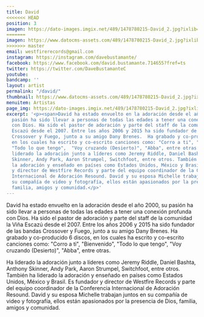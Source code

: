 ```yaml
---
title: David
<<<<<<< HEAD
position: 3
imagen: https://dato-images.imgix.net/489/1478780215-David_2.jpg?ixlib=rb-1.1.0&ch=DPR%2CWidth&auto=compress%2Cformat
=======
imagen: https://www.datocms-assets.com/489/1478780215-David_2.jpg?ixlib=rb-1.1.0&ch=DPR%2CWidth&auto=compress%2Cformat
>>>>>>> master
email: westfirerecords@gmail.com
instagram: https://instagram.com/davebustamante/
facebook: https://www.facebook.com/david.bustamante.714655?fref=ts
twitter: https://twitter.com/DaveBustamanteC
youtube: 
bandcamp: ''
layout: artist
permalink: "/david/"
thumbnail: https://www.datocms-assets.com/489/1478780215-David_2.jpg?ixlib=rb-1.1.0&ch=DPR%2CWidth&auto=compress%2Cformat&w=370
menuitem: Artistas
page_img: https://dato-images.imgix.net/489/1478780215-David_2.jpg?ixlib=rb-1.1.0&ch=DPR%2CWidth&auto=compress%2Cformat
excerpt: '<p><span>David ha estado envuelto en la adoración desde el año 2000, su
  pasión ha sido llevar a personas de todas las edades a tener una conexión profunda
  con Dios. Ha sido el pastor de adoración y parte del staff de la comunidad la Viña
  Escazú desde el 2007. Entre los años 2006 y 2015 ha sido fundador de las bandas
  Crossover y Fuego, junto a su amigo Dany Brenes.  Ha grabado y co-producido 6 discos,
  en los cuales ha escrito y co-escrito canciones como: "Corro a ti", "Bienvenido",
  "Todo lo que tengo",  "Voy cruzando (Desierto)", "Abba", entre otras.</span></p><p>Ha
  liderado la adoración junto a líderes como Jeremy Riddle, Daniel Bashta, Anthony
  Skinner, Andy Park, Aaron Strumpel, Switchfoot, entre otros. También ha liderado
  la adoración y enseñado en países como Estados Unidos, México y Brasil. Es fundador
  y director de Westfire Records y parte del equipo coordinador de la Conferencia
  Internacional de Adoración Resound. David y su esposa Michelle trabajan juntos en
  su compañía de video y fotografía, ellos están apasionados por la presencia de Dios,
  familia, amigos y comunidad.</p>'
---
```


<p><span>David ha estado envuelto en la adoración desde el año 2000, su pasión ha sido llevar a personas de todas las edades a tener una conexión profunda con Dios. Ha sido el pastor de adoración y parte del staff de la comunidad la Viña Escazú desde el 2007. Entre los años 2006 y 2015 ha sido fundador de las bandas Crossover y Fuego, junto a su amigo Dany Brenes.  Ha grabado y co-producido 6 discos, en los cuales ha escrito y co-escrito canciones como: "Corro a ti", "Bienvenido", "Todo lo que tengo",  "Voy cruzando (Desierto)", "Abba", entre otras.</span></p><p>Ha liderado la adoración junto a líderes como Jeremy Riddle, Daniel Bashta, Anthony Skinner, Andy Park, Aaron Strumpel, Switchfoot, entre otros. También ha liderado la adoración y enseñado en países como Estados Unidos, México y Brasil. Es fundador y director de Westfire Records y parte del equipo coordinador de la Conferencia Internacional de Adoración Resound. David y su esposa Michelle trabajan juntos en su compañía de video y fotografía, ellos están apasionados por la presencia de Dios, familia, amigos y comunidad.</p>
